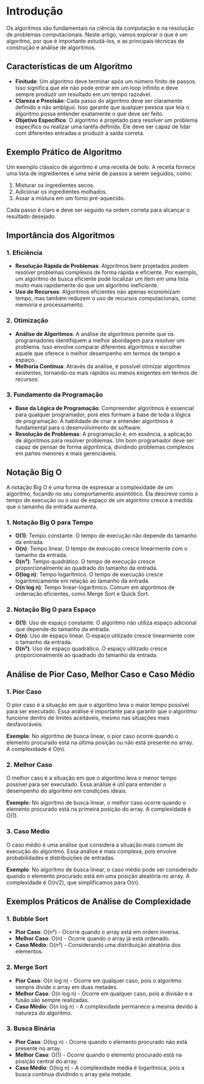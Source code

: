 
# Introdução

Os algoritmos são fundamentais na ciência da computação e na resolução de problemas computacionais. Neste artigo, vamos explorar o que é um algoritmo, por que é importante estudá-los, e as principais técnicas de construção e análise de algoritmos.

## **Características de um Algoritmo**

- **Finitude**: Um algoritmo deve terminar após um número finito de passos. Isso significa que ele não pode entrar em um loop infinito e deve sempre produzir um resultado em um tempo razoável.
- **Clareza e Precisão**: Cada passo do algoritmo deve ser claramente definido e não ambíguo. Isso garante que qualquer pessoa que leia o algoritmo possa entender exatamente o que deve ser feito.
- **Objetivo Específico**: O algoritmo é projetado para resolver um problema específico ou realizar uma tarefa definida. Ele deve ser capaz de lidar com diferentes entradas e produzir a saída correta.

 ## **Exemplo Prático de Algoritmo**

Um exemplo clássico de algoritmo é uma receita de bolo. A receita fornece uma lista de ingredientes e uma série de passos a serem seguidos, como:

1. Misturar os ingredientes secos.
2. Adicionar os ingredientes molhados.
3. Assar a mistura em um forno pré-aquecido.

Cada passo é claro e deve ser seguido na ordem correta para alcançar o resultado desejado.

## **Importância dos Algoritmos**

### **1. Eficiência**

- **Resolução Rápida de Problemas**: Algoritmos bem projetados podem resolver problemas complexos de forma rápida e eficiente. Por exemplo, um algoritmo de busca eficiente pode localizar um item em uma lista muito mais rapidamente do que um algoritmo ineficiente.
- **Uso de Recursos**: Algoritmos eficientes não apenas economizam tempo, mas também reduzem o uso de recursos computacionais, como memória e processamento.

### **2. Otimização**

- **Análise de Algoritmos**: A análise de algoritmos permite que os programadores identifiquem a melhor abordagem para resolver um problema. Isso envolve comparar diferentes algoritmos e escolher aquele que oferece o melhor desempenho em termos de tempo e espaço.
- **Melhoria Contínua**: Através da análise, é possível otimizar algoritmos existentes, tornando-os mais rápidos ou menos exigentes em termos de recursos.

### **3. Fundamento da Programação**

- **Base da Lógica de Programação**: Compreender algoritmos é essencial para qualquer programador, pois eles formam a base de toda a lógica de programação. A habilidade de criar e entender algoritmos é fundamental para o desenvolvimento de software.
- **Resolução de Problemas**: A programação é, em essência, a aplicação de algoritmos para resolver problemas. Um bom programador deve ser capaz de pensar de forma algorítmica, dividindo problemas complexos em partes menores e mais gerenciáveis.

## **Notação Big O**

A notação Big O é uma forma de expressar a complexidade de um algoritmo, focando no seu comportamento assintótico. Ela descreve como o tempo de execução ou o uso de espaço de um algoritmo cresce à medida que o tamanho da entrada aumenta.

### **1. Notação Big O para Tempo**

- **O(1)**: Tempo constante. O tempo de execução não depende do tamanho da entrada.
- **O(n)**: Tempo linear. O tempo de execução cresce linearmente com o tamanho da entrada.
- **O(n²)**: Tempo quadrático. O tempo de execução cresce proporcionalmente ao quadrado do tamanho da entrada.
- **O(log n)**: Tempo logarítmico. O tempo de execução cresce logaritmicamente em relação ao tamanho da entrada.
- **O(n log n)**: Tempo linear-logarítmico. Comum em algoritmos de ordenação eficientes, como Merge Sort e Quick Sort.

### **2. Notação Big O para Espaço**

- **O(1)**: Uso de espaço constante. O algoritmo não utiliza espaço adicional que depende do tamanho da entrada.
- **O(n)**: Uso de espaço linear. O espaço utilizado cresce linearmente com o tamanho da entrada.
- **O(n²)**: Uso de espaço quadrático. O espaço utilizado cresce proporcionalmente ao quadrado do tamanho da entrada.

## **Análise de Pior Caso, Melhor Caso e Caso Médio**

### **1. Pior Caso**

O pior caso é a situação em que o algoritmo leva o maior tempo possível para ser executado. Essa análise é importante para garantir que o algoritmo funcione dentro de limites aceitáveis, mesmo nas situações mais desfavoráveis.

**Exemplo**: No algoritmo de busca linear, o pior caso ocorre quando o elemento procurado está na última posição ou não está presente no array. A complexidade é O(n).

### **2. Melhor Caso**

O melhor caso é a situação em que o algoritmo leva o menor tempo possível para ser executado. Essa análise é útil para entender o desempenho do algoritmo em condições ideais.

**Exemplo**: No algoritmo de busca linear, o melhor caso ocorre quando o elemento procurado está na primeira posição do array. A complexidade é O(1).

### **3. Caso Médio**

O caso médio é uma análise que considera a situação mais comum de execução do algoritmo. Essa análise é mais complexa, pois envolve probabilidades e distribuições de entradas.

**Exemplo**: No algoritmo de busca linear, o caso médio pode ser considerado quando o elemento procurado está em uma posição aleatória no array. A complexidade é O(n/2), que simplificamos para O(n).

## **Exemplos Práticos de Análise de Complexidade**

### **1. Bubble Sort**

- **Pior Caso**: O(n²) - Ocorre quando o array está em ordem inversa.
- **Melhor Caso**: O(n) - Ocorre quando o array já está ordenado.
- **Caso Médio**: O(n²) - Considerando uma distribuição aleatória dos elementos.

### **2. Merge Sort**

- **Pior Caso**: O(n log n) - Ocorre em qualquer caso, pois o algoritmo sempre divide o array em duas metades.
- **Melhor Caso**: O(n log n) - Ocorre em qualquer caso, pois a divisão e a fusão são sempre realizadas.
- **Caso Médio**: O(n log n) - A complexidade permanece a mesma devido à natureza do algoritmo.

### **3. Busca Binária**

- **Pior Caso**: O(log n) - Ocorre quando o elemento procurado não está presente no array.
- **Melhor Caso**: O(1) - Ocorre quando o elemento procurado está na posição central do array.
- **Caso Médio**: O(log n) - A complexidade média é logarítmica, pois a busca continua dividindo o array pela metade.


